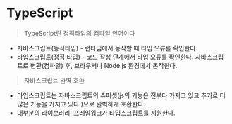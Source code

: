 # TypeScript
> TypeScript란 정적타입의 컴파일 언어이다
- 자바스크립트(동적타입) - 런타임에서 동작할 때 타입 오류를 확인한다.
- 타입스크립트(정적 타입) - 코드 작성 단계에서 타입 오류를 확인한다.
자바스크립트로 변환(컴파일) 후, 브라우저나 Node.js 환경에서 동작한다.

> 자바스크립트 완벽 호환
- 타입스크립트는 자바스크립트의 슈퍼셋(js의 기능은 전부다 가지고 있고 추가로 더 많은 기능을 가지고 있다.)으로 완벽하게 호환한다.
- 대부분의 라이브러리, 프레임워크가 타입스크립트를 지원한다.